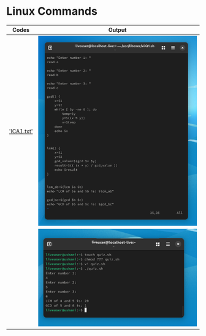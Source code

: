 # Linux Commands

  | Codes | Output |
  |-------|--------|
  |['ICA1.txt'](./Codes/ICA1.txt)|![1_1.png](./Outputs/1_1.png)|
  | |![1_2.png](./Outputs/1_2.png)|
  
